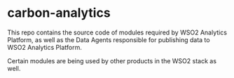 # carbon-analytics

This repo contains the source code of modules required by WSO2 Analytics Platform, as well as the Data Agents responsible for publishing data to WSO2 Analytics Platform.

Certain modules are being used by other products in the WSO2 stack as well.
